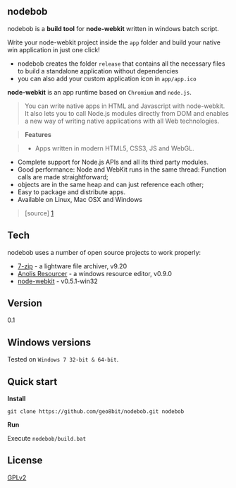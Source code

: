 nodebob
---

nodebob is a **build tool** for **node-webkit** written in windows batch script.

Write your node-webkit project inside the ```app``` folder and build your native win application in just one click!

* nodebob creates the folder ```release``` that contains all the necessary files to build a standalone application without dependencies
* you can also add your custom application icon in ```app/app.ico```
    
**node-webkit** is an app runtime based on ```Chromium``` and ```node.js```.

> You can write native apps in HTML and Javascript with node-webkit. It also lets you to call Node.js modules directly from DOM and enables a new way of writing native applications with all Web technologies.

>**Features**

>* Apps written in modern HTML5, CSS3, JS and WebGL.
* Complete support for Node.js APIs and all its third party modules.
* Good performance: Node and WebKit runs in the same thread: Function calls are made straightforward;
* objects are in the same heap and can just reference each other;
* Easy to package and distribute apps.
* Available on Linux, Mac OSX and Windows

> [source] [1]

Tech
-
nodebob uses a number of open source projects to work properly:

* [7-zip] - a lightware file archiver, v9.20
* [Anolis Resourcer] - a windows resource editor, v0.9.0
* [node-webkit] - v0.5.1-win32

Version
-
0.1

Windows versions
-
Tested on `Windows 7 32-bit & 64-bit`.

Quick start
-

**Install**

`git clone https://github.com/geo8bit/nodebob.git nodebob`

**Run**

Execute `nodebob/build.bat`

License
-
[GPLv2]

[node-webkit]: https://github.com/rogerwang/node-webkit
[7-zip]: http://www.7-zip.org/
[Anolis Resourcer]: http://www.anol.is/
[GPLv2]: http://www.gnu.org/licenses/gpl-2.0.html
[1]: https://github.com/rogerwang/node-webkit#introduction 